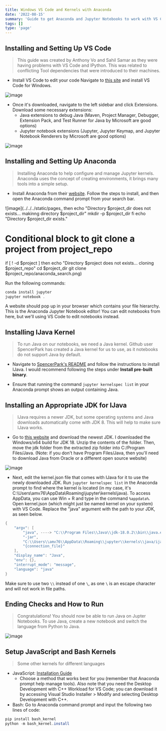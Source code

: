 ```yaml
---
title: Windows VS Code and Kernels with Anaconda
date: '2022-08-15'
summary: 'Guide to get Anaconda and Jupyter Notebooks to work with VS Code on Windows (Focus was IJava kernel).'
tags: []
type: 'page'
---
```


## Installing and Setting Up VS Code

> This guide was created by Anthony Vo and Sahil Samar as they were having problems with VS Code and IPython. This was related to conflicting Tool dependencies that were introduced to their machines.

- Install VS Code to edit your code
  Navigate to [this site](https://code.visualstudio.com/download) and install VS Code for Windows.

![image](../../../static/pages_images/vs_code_site.png)

- Once it's downloaded, navigate to the left sidebar and click Extensions. Download some necessary extensions:
  - Java extensions to debug Java (Maven, Project Manager, Debugger, Extension Pack, and Test Runner for Java by Microsoft are good options)
  - Jupyter notebook extensions (Jupyter, Jupyter Keymap, and Jupyter Notebook Renderers by Microsoft are good options)

![image](../../../static/pages_images//extensions_windows_install.png)

## Installing and Setting Up Anaconda

> Installing Anaconda to help configure and manage Jupyter kernels. Anaconda uses the concept of creating environments, it brings many tools into a simple setup.

- Install Anaconda from their [website](https://www.anaconda.com/products/distribution). Follow the steps to install, and then open the Anaconda command prompt from your search bar.

![image](../../../static/pages\_
then
echo "Directory $project_dir does not exists... makinng directory $project_dir"
mkdir -p $project_dir
fi
echo "Directory $project_dir exists."

# Conditional block to git clone a project from project_repo

if [ ! -d $project ]
then
echo "Directory $project does not exists... cloning $project_repo"
cd $project_dir
git clone $project_repo/anaconda_search.png)

Run the following commands:

```java
conda install jupyter
jupyter notebook .
```

A website should pop up in your browser which contains your file hierarchy. This is the Anaconda Jupyter Notebook editor! You can edit notebooks from here, but we'll using VS Code to edit notebooks instead.

## Installing IJava Kernel

> To run Java on our notebooks, we need a Java kernel. Github user SpencerPark has created a Java kernel for us to use, as it notebooks do not support Java by default.

- Navigate to [SpencerPark's README](https://github.com/SpencerPark/IJava#installing) and follow the instructions to install IJava. I would recommend following the steps under **Install pre-built binary**.

- Ensure that running the command `jupyter kernelspec list` in your Anaconda prompt shows an output containing Java.

## Installing an Appropriate JDK for IJava

> IJava requires a newer JDK, but some operating systems and Java downloads automatically come with JDK 8. This will help to make sure IJava works.

- Go to [this website](https://jdk.java.net/) and download the newest JDK. I downloaded the Windows/x64 build for JDK 18. Unzip the contents of the folder. Then, move the jdk folder from the extracted zip folder into C:/Program Files/Java. (Note: if you don't have Program Files/Java, then you'll need to download Java from Oracle or a different open source website)

![image](../../../static/pages_images//move_jdk.png)

- Next, edit the kernel.json file that comes with IJava for it to use the newly downloaded JDK. Run `jupyter kernelspec list` in the Anaconda prompt to find where the kernel is located (in my case, it's C:\Users\amv76\AppData\Roaming\jupyter\kernels\java). To access AppData, you can use Win + R and type in the command `%appdata%`. Open kernel.json (which might just be named kernel on your system) with VS Code. Replace the "java" argument with the path to your JDK, as seen below.

```java
{
    "argv": [
        "java", ----> "C:\\Program Files\\Java\\jdk-18.0.2\\bin\\java.exe",
        "-jar",
        "C:\\Users\\amv76\\AppData\\Roaming\\jupyter\\kernels\\java/ijava-1.3.0.jar",
        "{connection_file}"
    ],
    "display_name": "Java",
    "env": {},
    "interrupt_mode": "message",
    "language": "java"
}
```

Make sure to use two `\\` instead of one `\`, as one `\` is an escape character and will not work in file paths.

## Ending Checks and How to Run

> Congratulations! You should now be able to run Java on Jupter Notebooks. To use Java, create a new notebook and switch the language from Python to Java.

![image](../../../static/pages_images//switch_language.png)

## Setup JavaScript and Bash Kernels

> Some other kernels for different languages

- JavaScript: [Installation Guide](https://github.com/n-riesco/ijavascript#installation)
  - Choose a method that works best for you (remember that Anaconda prompt help manage tools). Also note that you need the Desktop Development with C++ Workload for VS Code; you can download it by accessing Visual Studio Installer > Modify and selecting Desktop Development with C++.
- Bash: Go to Anaconda command prompt and input the following two lines of code:

```java
pip install bash_kernel
python -m bash_kernel.install
```
